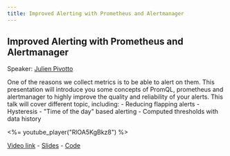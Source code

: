 ```yaml
---
title: Improved Alerting with Prometheus and Alertmanager
---
```


## Improved Alerting with Prometheus and Alertmanager

Speaker: [Julien Pivotto](/2019-munich/speakers/julien-pivotto/)

One of the reasons we collect metrics is to be able to alert on them. This presentation will introduce you some concepts of PromQL, prometheus and alertmanager to highly improve the quality and reliability of your alerts.  This talk will cover different topic, including:  - Reducing flapping alerts - Hysteresis - "Time of the day" based alerting - Computed thresholds with data history

<%= youtube_player("RlOA5KgBkz8") %>

[Video link](https://youtu.be/RlOA5KgBkz8) -
[Slides][s] - [Code][c]


[s]:/2019-munich/slides/improved-alerting-with-prometheus-and-alertmanager.pdf
[c]:https://github.com/roidelapluie/prometheus-timezone-holidays
